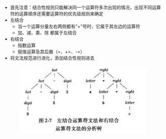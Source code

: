 
* 首先注意：结合性规则只能解决同一个运算符多次出现的情况，出现不同运算符的运算顺序还需要运算符的优先级规则来确定
* 左结合
    - 当一个运算分量左右两侧都有"+"号时，它属于其左边的运算符
    - 加、减、乘、除 都属于左结合
* 右结合
    - 指数运算
    - 赋值运算及其后裔（=、+=、-=）
* 将文法规范进行进化，添加结合性规则进去

<div align=center><img alt=" 图2.7 - 左结合 & 右结合 文法分析树.jpg" src="图2.7 - 左结合 & 右结合 文法分析树.jpg" height="220"/></div>
